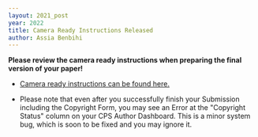 ```yaml
---
layout: 2021_post
year: 2022
title: Camera Ready Instructions Released
author: Assia Benbihi
---
```


**Please review the camera ready instructions when preparing the final version of your paper!**

- [Camera ready instructions can be found here.]({{site.url}}/{{page.year}}/camera-ready-instructions)

- Please note that even after you successfully finish your Submission including
  the Copyright Form, you may see an Error at the "Copyright Status" column on
  your CPS Author Dashboard. This is a minor system bug, which is soon to be
  fixed and you may ignore it.
